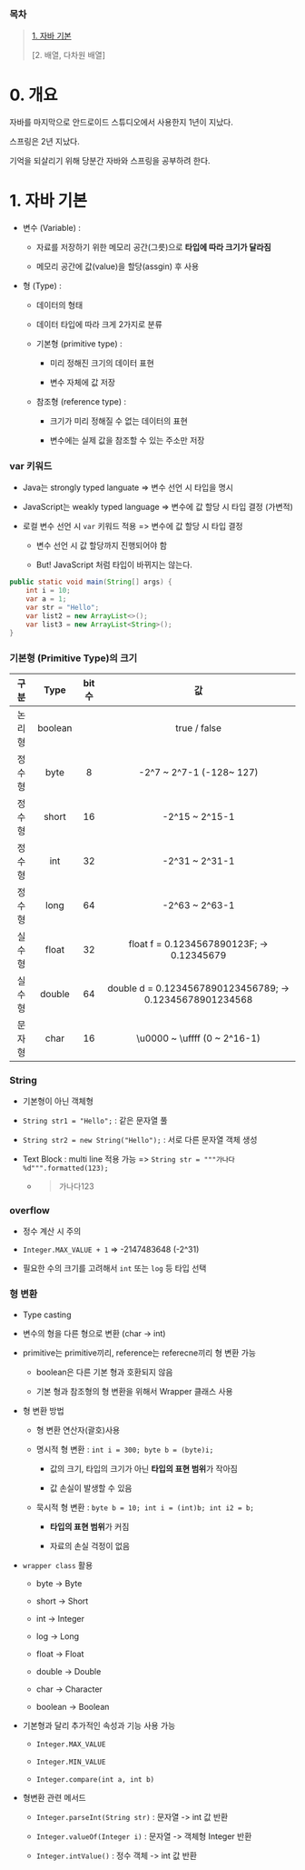 ### 목차

> [1. 자바 기본](#1-자바-기본)
> 
> [2. 배열, 다차원 배열]

# 0. 개요

자바를 마지막으로 안드로이드 스튜디오에서 사용한지 1년이 지났다.

스프링은 2년 지났다.

기억을 되살리기 위해 당분간 자바와 스프링을 공부하려 한다.

# 1. 자바 기본

- 변수 (Variable) : 
  
  - 자료를 저장하기 위한 메모리 공간(그릇)으로 **타입에 따라 크기가 달라짐**
  
  - 메모리 공간에 값(value)을 할당(assgin) 후 사용

- 형 (Type) :
  
  - 데이터의 형태
  
  - 데이터 타입에 따라 크게 2가지로 분류
  
  - 기본형 (primitive type) :
    
    - 미리 정해진 크기의 데이터 표현
    
    - 변수 자체에 값 저장
  
  - 참조형 (reference type) :
    
    - 크기가 미리 정해질 수 없는 데이터의 표현
    
    - 변수에는 실제 값을 참조할 수 있는 주소만 저장

### var 키워드

- Java는 strongly typed languate => 변수 선언 시 타입을 명시

- JavaScript는 weakly typed language => 변수에 값 할당 시 타입 결정 (가변적)

- 로컬 변수 선언 시 `var` 키워드 적용 => 변수에 값 할당 시 타입 결정
  
  - 변수 선언 시 값 할당까지 진행되어야 함
  
  - But! JavaScript 처럼 타입이 바뀌지는 않는다.

```java
public static void main(String[] args) {
    int i = 10;
    var a = 1;
    var str = "Hello";
    var list2 = new ArrayList<>();
    var list3 = new ArrayList<String>();
}
```

### 기본형 (Primitive Type)의 크기

| 구분  | Type    | bit 수 | 값                                                        |
|:---:|:-------:|:-----:|:--------------------------------------------------------:|
| 논리형 | boolean |       | true / false                                             |
| 정수형 | byte    | 8     | -2^7 ~ 2^7-1 (-128~ 127)                                 |
| 정수형 | short   | 16    | -2^15 ~ 2^15-1                                           |
| 정수형 | int     | 32    | -2^31 ~ 2^31-1                                           |
| 정수형 | long    | 64    | -2^63 ~ 2^63-1                                           |
| 실수형 | float   | 32    | float f = 0.1234567890123F; -> 0.12345679                |
| 실수형 | double  | 64    | double d = 0.1234567890123456789; -> 0.12345678901234568 |
| 문자형 | char    | 16    | \u0000 ~ \uffff (0 ~ 2^16-1)                             |

### String

- 기본형이 아닌 객체형

- `String str1 = "Hello";` : 같은 문자열 풀

- `String str2 = new String("Hello");` : 서로 다른 문자열 객체 생성

- Text Block : multi line 적용 가능 => `String str = """가나다 %d""".formatted(123);`
  
  - > 가나다123

### overflow

- 정수 계산 시 주의

- `Integer.MAX_VALUE + 1` => -2147483648 (-2^31)

- 필요한 수의 크기를 고려해서 `int` 또는 `log` 등 타입 선택

### 형 변환

- Type casting

- 변수의 형을 다른 형으로 변환 (char -> int)

- primitive는 primitive끼리, reference는 referecne끼리 형 변환 가능
  
  - boolean은 다른 기본 형과 호환되지 않음
  
  - 기본 형과 참조형의 형 변환을 위해서 Wrapper 클래스 사용

- 형 변환 방법
  
  - 형 변환 연산자(괄호)사용
  
  - 명시적 형 변환 : `int i = 300; byte b = (byte)i;`
    
    - 값의 크기, 타입의 크기가 아닌 **타입의 표현 범위**가 작아짐
    
    - 값 손실이 발생할 수 있음
  
  - 묵시적 형 변환 : `byte b = 10; int i = (int)b; int i2 = b;`
    
    - **타입의 표현 범위**가 커짐
    
    - 자료의 손실 걱정이 없음

- `wrapper class` 활용
  
  - byte -> Byte
  
  - short -> Short
  
  - int -> Integer
  
  - log -> Long
  
  - float -> Float
  
  - double -> Double
  
  - char -> Character
  
  - boolean -> Boolean

- 기본형과 달리 추가적인 속성과 기능 사용 가능
  
  - `Integer.MAX_VALUE`
  
  - `Integer.MIN_VALUE`
  
  - `Integer.compare(int a, int b)`

- 형변환 관련 메서드
  
  - `Integer.parseInt(String str)` : 문자열 -> int 값 반환
  
  - `Integer.valueOf(Integer i)` : 문자열 -> 객체형 Integer 반환
  
  - `Integer.intValue()` : 정수 객체 -> int 값 반환


